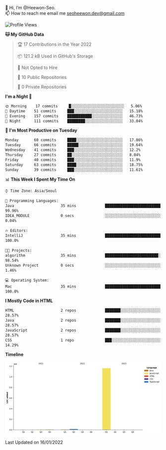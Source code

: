 👋 Hi, I’m @Heewon-Seo.  
📫 How to reach me email me seoheewon.dev@gmail.com 

 <!--START_SECTION:waka-->
![Profile Views](http://img.shields.io/badge/Profile%20Views-10-blue)

**🐱 My GitHub Data** 

> 🏆 17 Contributions in the Year 2022
 > 
> 📦 121.2 kB Used in GitHub's Storage 
 > 
> 🚫 Not Opted to Hire
 > 
> 📜 10 Public Repositories 
 > 
> 🔑 0 Private Repositories  
 > 
**I'm a Night 🦉** 

```text
🌞 Morning    17 commits     █░░░░░░░░░░░░░░░░░░░░░░░░   5.06% 
🌆 Daytime    51 commits     ███░░░░░░░░░░░░░░░░░░░░░░   15.18% 
🌃 Evening    157 commits    ███████████░░░░░░░░░░░░░░   46.73% 
🌙 Night      111 commits    ████████░░░░░░░░░░░░░░░░░   33.04%

```
📅 **I'm Most Productive on Tuesday** 

```text
Monday       60 commits     ████░░░░░░░░░░░░░░░░░░░░░   17.86% 
Tuesday      66 commits     █████░░░░░░░░░░░░░░░░░░░░   19.64% 
Wednesday    41 commits     ███░░░░░░░░░░░░░░░░░░░░░░   12.2% 
Thursday     27 commits     ██░░░░░░░░░░░░░░░░░░░░░░░   8.04% 
Friday       40 commits     ███░░░░░░░░░░░░░░░░░░░░░░   11.9% 
Saturday     63 commits     ████░░░░░░░░░░░░░░░░░░░░░   18.75% 
Sunday       39 commits     ███░░░░░░░░░░░░░░░░░░░░░░   11.61%

```


📊 **This Week I Spent My Time On** 

```text
⌚︎ Time Zone: Asia/Seoul

💬 Programming Languages: 
Java                     35 mins             █████████████████████████   99.96% 
IDEA_MODULE              0 secs              ░░░░░░░░░░░░░░░░░░░░░░░░░   0.04%

🔥 Editors: 
IntelliJ                 35 mins             █████████████████████████   100.0%

🐱‍💻 Projects: 
algorithm                35 mins             ████████████████████████░   98.54% 
Unknown Project          0 secs              ░░░░░░░░░░░░░░░░░░░░░░░░░   1.46%

💻 Operating System: 
Mac                      35 mins             █████████████████████████   100.0%

```

**I Mostly Code in HTML** 

```text
HTML                     2 repos             ███████░░░░░░░░░░░░░░░░░░   28.57% 
Java                     2 repos             ███████░░░░░░░░░░░░░░░░░░   28.57% 
JavaScript               2 repos             ███████░░░░░░░░░░░░░░░░░░   28.57% 
CSS                      1 repo              ███░░░░░░░░░░░░░░░░░░░░░░   14.29%

```


**Timeline**

![Chart not found](https://raw.githubusercontent.com/Heewon-Seo/Heewon-Seo/main/charts/bar_graph.png) 


 Last Updated on 16/01/2022
<!--END_SECTION:waka-->
